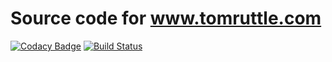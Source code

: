 # Source code for www.tomruttle.com

[![Codacy Badge](https://api.codacy.com/project/badge/Grade/a3d652e29e0a424d92115af80e4a360f)](https://www.codacy.com/app/tom_25/www.tomruttle.com?utm_source=github.com&utm_medium=referral&utm_content=tomruttle/www.tomruttle.com&utm_campaign=badger)
[![Build Status](https://travis-ci.org/tomruttle/www.tomruttle.com.svg?branch=master)](https://travis-ci.org/tomruttle/www.tomruttle.com)
